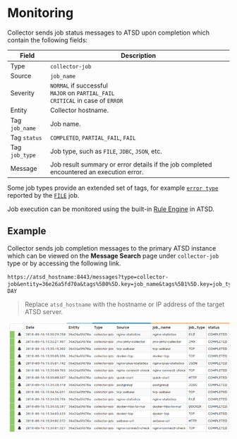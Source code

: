 # Monitoring

Collector sends job status messages to ATSD upon completion which contain the following fields:

Field | Description
---|---
Type | `collector-job`
Source | `job_name`
Severity | `NORMAL` if successful<br/>`MAJOR` on `PARTIAL_FAIL`<br/>`CRITICAL` in case of `ERROR`
Entity | Collector hostname.
Tag `job_name` | Job name.
Tag `status` | `COMPLETED`, `PARTIAL_FAIL`, `FAIL`
Tag `job_type` | Job type, such as `FILE`, `JDBC`, `JSON`, etc.
Message | Job result  summary or error details if the job completed encountered an execution error.

Some job types provide an extended set of tags, for example [`error type`](./jobs/completion-messages.md) reported by the [`FILE`](./jobs/file.md) job.

Job execution can be monitored using the built-in [Rule Engine](https://axibase.com/docs/atsd/rule-engine/) in ATSD.

## Example

Collector sends job completion messages to the primary ATSD instance which can be viewed on the **Message Search** page under `collector-job` type or by accessing the following link.

```ls
https://atsd_hostname:8443/messages?type=collector-job&entity=36e26a5fd70a&tags%5B0%5D.key=job_name&tags%5B1%5D.key=job_type&tags%5B2%5D.key=status&interval=1-DAY
```

> Replace `atsd_hostname` with  the hostname or IP address of the target ATSD server.

![Collector Messages](./images/monitoring-1.png)
